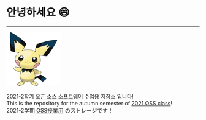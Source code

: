 # 안녕하세요 :smile:
------------------
<img width="28%" src="피츄_공식_일러스트.png"/>
<p>
  2021-2학기 <u>오픈 소스 소프트웨어</u> 수업용 저장소 입니다!<br>
  This is the repository for the autumn semester of <u>2021 OSS class</u>!<br>
  2021-2学期 <u>OSS授業用</u> のストレージです！<br>
</p>
